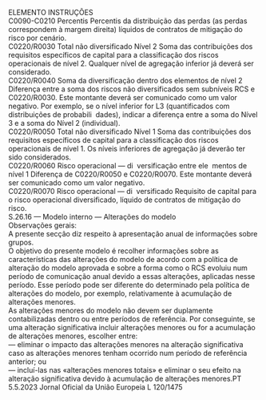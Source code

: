  
ELEMENTO  INSTRUÇÕES  
C0090-C0210  Percentis  Percentis da distribuição das perdas (as perdas correspondem à margem direita) líquidos 
de contratos de mitigação do risco por cenário.  
C0220/R0030  Total não diversificado 
Nível 2  Soma das contribuições dos requisitos específicos de capital para a classificação dos 
riscos operacionais de nível 2. 
Qualquer nível de agregação inferior já deverá ser considerado.  
C0220/R0040  Soma da diversificação 
dentro dos elementos de 
nível 2  Diferença entre a soma dos riscos não diversificados sem subníveis RCS e 
C0220/R0030. 
Este montante deverá ser comunicado como um valor negativo. 
Por exemplo, se o nível inferior for L3 (quantificados com distribuições de probabili ­
dades), indicar a diferença entre a soma do Nível 3 e a soma do Nível 2 (individual).  
C0220/R0050  Total não diversificado 
Nível 1  Soma das contribuições dos requisitos específicos de capital para a classificação dos 
riscos operacionais de nível 1. Os níveis inferiores de agregação já deverão ter sido 
considerados.  
C0220/R0060  Risco operacional — di ­
versificação entre ele ­
mentos de nível 1  Diferença de C0220/R0050 e C0220/R0070. 
Este montante deverá ser comunicado como um valor negativo.  
C0220/R0070  Risco operacional — di ­
versificado  Requisito de capital para o risco operacional diversificado, líquido de contratos de 
mitigação do risco.  
S.26.16 — Modelo interno — Alterações do modelo  
Observações gerais:  
A presente secção diz respeito à apresentação anual de informações sobre grupos.  
O objetivo do presente modelo é recolher informações sobre as características das alterações do modelo de acordo com 
a política de alteração do modelo aprovada e sobre a forma como o RCS evoluiu num período de comunicação anual 
devido a essas alterações, aplicadas nesse período. Esse período pode ser diferente do determinado pela política de 
alterações do modelo, por exemplo, relativamente à acumulação de alterações menores.  
As alterações menores do modelo não devem ser duplamente contabilizadas dentro ou entre períodos de referência. Por 
conseguinte, se uma alteração significativa incluir alterações menores ou for a acumulação de alterações menores, 
escolher entre:  
— eliminar o impacto das alterações menores na alteração significativa caso as alterações menores tenham ocorrido 
num período de referência anterior; ou  
— incluí-las nas «alterações menores totais» e eliminar o seu efeito na alteração significativa devido à acumulação de 
alterações menores.PT  5.5.2023 Jornal Oficial da União Europeia L 120/1475